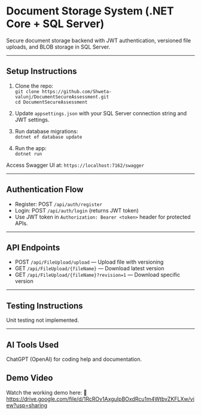# Document Storage System (.NET Core + SQL Server)

Secure document storage backend with JWT authentication, versioned file uploads, and BLOB storage in SQL Server.

---

## Setup Instructions

1. Clone the repo:  
   `git clone https://github.com/Shweta-valunj/DocumentSecureAssessment.git`  
   `cd DocumentSecureAssessment`


2. Update `appsettings.json` with your SQL Server connection string and JWT settings.

3. Run database migrations:  
   `dotnet ef database update`

4. Run the app:  
   `dotnet run`

Access Swagger UI at: `https://localhost:7162/swagger`

---

## Authentication Flow

- Register: POST `/api/auth/register`  
- Login: POST `/api/auth/login` (returns JWT token)  
- Use JWT token in `Authorization: Bearer <token>` header for protected APIs.

---

## API Endpoints

- POST `/api/FileUpload/upload` — Upload file with versioning  
- GET `/api/FileUpload/{fileName}` — Download latest version  
- GET `/api/FileUpload/{fileName}?revision=1` — Download specific version

---

## Testing Instructions

Unit testing not implemented.

---
## AI Tools Used

ChatGPT (OpenAI) for coding help and documentation.

## Demo Video
Watch the working demo here:
🔗 https://drive.google.com/file/d/1RcROv1AxguIpBOxdRcu1m4WtbvZKFLXw/view?usp=sharing
